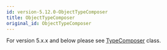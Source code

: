 ```yaml
---
id: version-5.12.0-ObjectTypeComposer
title: ObjectTypeComposer
original_id: ObjectTypeComposer
---
```


For version 5.x.x and below please see [TypeComposer](./TypeComposer) class.
